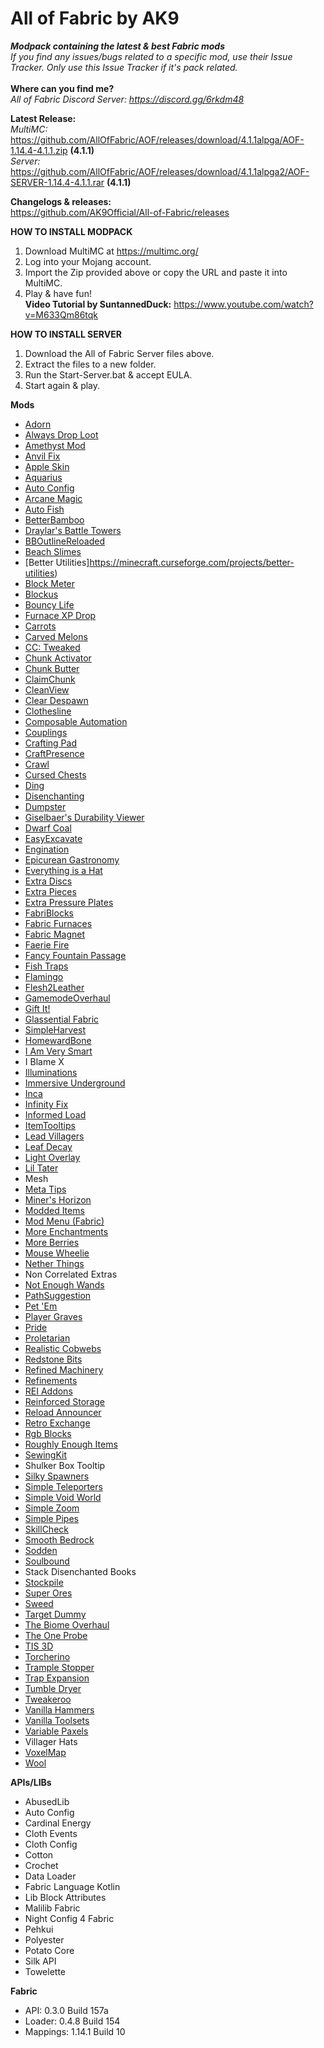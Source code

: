 # All of Fabric by AK9
***Modpack containing the latest &amp; best Fabric mods*** \
*If you find any issues/bugs related to a specific mod, use their Issue Tracker. Only use this Issue Tracker if it's pack related.*\
\
**Where can you find me?**\
*All of Fabric Discord Server: https://discord.gg/6rkdm48*

**Latest Release:**\
*MultiMC:*
https://github.com/AllOfFabric/AOF/releases/download/4.1.1alpga/AOF-1.14.4-4.1.1.zip **(4.1.1)**\
*Server:*
https://github.com/AllOfFabric/AOF/releases/download/4.1.1alpga2/AOF-SERVER-1.14.4-4.1.1.rar **(4.1.1)**


**Changelogs & releases:**\
https://github.com/AK9Official/All-of-Fabric/releases 


**HOW TO INSTALL MODPACK**
1. Download MultiMC at https://multimc.org/
2. Log into your Mojang account.
3. Import the Zip provided above or copy the URL and paste it into MultiMC.
4. Play & have fun!\
**Video Tutorial by SuntannedDuck:** https://www.youtube.com/watch?v=M633Qm86tqk

**HOW TO INSTALL SERVER**
1. Download the All of Fabric Server files above.
2. Extract the files to a new folder.
3. Run the Start-Server.bat & accept EULA.
4. Start again & play.


**Mods**
+ [Adorn](https://minecraft.curseforge.com/projects/adorn)
+ [Always Drop Loot](https://minecraft.curseforge.com/projects/always-drop-loot)
+ [Amethyst Mod](https://minecraft.curseforge.com/projects/amethyst-mod-fabric)
+ [Anvil Fix](https://minecraft.curseforge.com/projects/anvil-fix)
+ [Apple Skin](https://minecraft.curseforge.com/projects/appleskin)
+ [Aquarius](https://minecraft.curseforge.com/projects/aquarius)
+ [Auto Config](https://minecraft.curseforge.com/projects/auto-config)
+ [Arcane Magic](https://minecraft.curseforge.com/projects/arcanemagic) 
+ [Auto Fish](https://minecraft.curseforge.com/projects/autofish)
+ [BetterBamboo](https://minecraft.curseforge.com/projects/betterbamboo)
+ [Draylar's Battle Towers](https://minecraft.curseforge.com/projects/draylars-battle-towers)
+ [BBOutlineReloaded](https://minecraft.curseforge.com/projects/bounding-box-outline-reloaded)
+ [Beach Slimes](https://minecraft.curseforge.com/projects/beach-slimes)
+ [Better Utilities]https://minecraft.curseforge.com/projects/better-utilities)
+ [Block Meter](https://minecraft.curseforge.com/projects/block-meter)
+ [Blockus](https://minecraft.curseforge.com/projects/blockus)
+ [Bouncy Life](https://minecraft.curseforge.com/projects/bouncy-life)
+ [Furnace XP Drop](https://minecraft.curseforge.com/projects/furnace-xp-drop-fabric)
+ [Carrots](https://minecraft.curseforge.com/projects/carrots)
+ [Carved Melons](https://minecraft.curseforge.com/projects/carved-melons)
+ [CC: Tweaked](https://minecraft.curseforge.com/projects/cc-tweaked)
+ [Chunk Activator](https://minecraft.curseforge.com/projects/chunk-activator)
+ [Chunk Butter](??????)
+ [ClaimChunk](https://minecraft.curseforge.com/projects/claimchunk)
+ [CleanView](https://minecraft.curseforge.com/projects/cleanview)
+ [Clear Despawn](https://minecraft.curseforge.com/projects/clear-despawn-fabric)
+ [Clothesline](https://minecraft.curseforge.com/projects/clothesline-fabric)
+ [Composable Automation](https://minecraft.curseforge.com/projects/composable-automation)
+ [Couplings](https://minecraft.curseforge.com/projects/couplings)
+ [Crafting Pad](https://minecraft.curseforge.com/projects/craftingpad-fabric)
+ [CraftPresence](https://minecraft.curseforge.com/projects/craftpresence)
+ [Crawl](https://minecraft.curseforge.com/projects/crawl)
+ [Cursed Chests](https://minecraft.curseforge.com/projects/cursed-chests)
+ [Ding](https://minecraft.curseforge.com/projects/ding-fabric)
+ [Disenchanting](https://minecraft.curseforge.com/projects/disenchanting/files)
+ [Dumpster](https://minecraft.curseforge.com/projects/dumpster)
+ [Giselbaer's Durability Viewer](https://minecraft.curseforge.com/projects/giselbaers-durability-viewer)
+ [Dwarf Coal](https://minecraft.curseforge.com/projects/dwarf-coal-fabric)
+ [EasyExcavate](https://minecraft.curseforge.com/projects/easyexcavate)
+ [Engination](https://minecraft.curseforge.com/projects/engination-fabric)
+ [Epicurean Gastronomy](https://minecraft.curseforge.com/projects/epicurean)
+ [Everything is a Hat](https://minecraft.curseforge.com/projects/everything-is-a-hat)
+ [Extra Discs](https://minecraft.curseforge.com/projects/extradiscs)
+ [Extra Pieces](https://minecraft.curseforge.com/projects/extra-pieces)
+ [Extra Pressure Plates](https://minecraft.curseforge.com/projects/extra-pressure-plates)
+ [FabriBlocks](https://minecraft.curseforge.com/projects/fabriblocks)
+ [Fabric Furnaces](https://minecraft.curseforge.com/projects/fabric-furnaces)
+ [Fabric Magnet](https://minecraft.curseforge.com/projects/fabricmagnet)
+ [Faerie Fire](https://minecraft.curseforge.com/projects/faerie-fire)
+ [Fancy Fountain Passage](https://minecraft.curseforge.com/projects/fancy-fountain-passage)
+ [Fish Traps](https://minecraft.curseforge.com/projects/fish-traps)
+ [Flamingo](https://github.com/Vexatos/Flamingo)
+ [Flesh2Leather](https://minecraft.curseforge.com/projects/flesh2leather)
+ [GamemodeOverhaul](https://minecraft.curseforge.com/projects/gamemodeoverhaul)
+ [Gift It!](https://minecraft.curseforge.com/projects/gift-it)
+ [Glassential Fabric](https://minecraft.curseforge.com/projects/glassential-fabric)
+ [SimpleHarvest](https://minecraft.curseforge.com/projects/simpleharvest)
+ [HomewardBone](https://minecraft.curseforge.com/projects/homewardbone)
+ [I Am Very Smart](http://minecraft.curseforge.com/projects/i-am-very-smart)
+ I Blame X
+ [Illuminations](https://minecraft.curseforge.com/projects/ladysnake-illuminations)
+ [Immersive Underground](http://minecraft.curseforge.com/projects/immersive-underground)
+ [Inca](http://minecraft.curseforge.com/projects/inca)
+ [Infinity Fix ](http://minecraft.curseforge.com/projects/infinity-fix)
+ [Informed Load](http://minecraft.curseforge.com/projects/informed-load-fabric)
+ [ItemTooltips](http://minecraft.curseforge.com/projects/itemtooltips)
+ [Lead Villagers](http://minecraft.curseforge.com/projects/lead-villagers)
+ [Leaf Decay](http://minecraft.curseforge.com/projects/leaf-decay)
+ [Light Overlay](http://minecraft.curseforge.com/projects/light-overlay)
+ [Lil Tater](http://minecraft.curseforge.com/projects/lil-tater)
+ Mesh
+ [Meta Tips](https://minecraft.curseforge.com/projects/metatips)
+ [Miner's Horizon](http://minecraft.curseforge.com/projects/miners-horizon)
+ [Modded Items](http://minecraft.curseforge.com/projects/modded-items)
+ [Mod Menu (Fabric)](https://minecraft.curseforge.com/projects/modmenu)
+ [More Enchantments](http://minecraft.curseforge.com/projects/fabric-more-enchantments)
+ [More Berries](http://minecraft.curseforge.com/projects/more-berries)
+ [Mouse Wheelie](http://minecraft.curseforge.com/projects/mouse-wheelie)
+ [Nether Things](http://minecraft.curseforge.com/projects/nether-things)
+ Non Correlated Extras
+ [Not Enough Wands](http://minecraft.curseforge.com/projects/not-enough-wands)
+ [PathSuggestion](https://minecraft.curseforge.com/projects/pathsuggestion)
+ [Pet 'Em](http://minecraft.curseforge.com/projects/pet-em)
+ [Player Graves](http://minecraft.curseforge.com/projects/player-graves)
+ [Pride](https://minecraft.curseforge.com/projects/pride)
+ [Proletarian](http://minecraft.curseforge.com/projects/proletarian)
+ [Realistic Cobwebs](http://minecraft.curseforge.com/projects/realistic-cobwebs)
+ [Redstone Bits](http://minecraft.curseforge.com/projects/redstone-bits)
+ [Refined Machinery](http://minecraft.curseforge.com/projects/refined-machinery)
+ [Refinements](https://minecraft.curseforge.com/projects/refinements)
+ [REI Addons](http://minecraft.curseforge.com/projects/rei-addons)
+ [Reinforced Storage](http://minecraft.curseforge.com/projects/reinforced-storage)
+ [Reload Announcer](https://minecraft.curseforge.com/projects/reloadannouncer)
+ [Retro Exchange](https://minecraft.curseforge.com/projects/retroexchange)
+ [Rgb Blocks](http://minecraft.curseforge.com/projects/rgb-blocks)
+ [Roughly Enough Items](http://minecraft.curseforge.com/projects/roughly-enough-items)
+ [SewingKit](http://minecraft.curseforge.com/projects/sewingkit)
+ Shulker Box Tooltip
+ [Silky Spawners](http://minecraft.curseforge.com/projects/silky-spawners)
+ [Simple Teleporters](http://minecraft.curseforge.com/projects/simple-teleporters)
+ [Simple Void World](https://minecraft.curseforge.com/projects/simple-void-world)
+ [Simple Zoom](https://minecraft.curseforge.com/projects/simplezoom-fabric)
+ [Simple Pipes](https://minecraft.curseforge.com/projects/simplepipes)
+ [SkillCheck](http://minecraft.curseforge.com/projects/skillcheck)
+ [Smooth Bedrock](https://minecraft.curseforge.com/projects/blayykes-smooth-bedrock)
+ [Sodden](http://minecraft.curseforge.com/projects/sodden)
+ [Soulbound](https://minecraft.curseforge.com/projects/soulbound-fabric)
+ Stack Disenchanted Books
+ [Stockpile](http://minecraft.curseforge.com/projects/stockpile)
+ [Super Ores](http://minecraft.curseforge.com/projects/super-ores)
+ [Sweed](http://minecraft.curseforge.com/projects/sweed)
+ [Target Dummy](http://minecraft.curseforge.com/projects/target-dummy)
+ [The Biome Overhaul](http://minecraft.curseforge.com/projects/the-biome-overhaul)
+ [The One Probe](http://minecraft.curseforge.com/projects/the-one-probe)
+ [TIS 3D](https://minecraft.curseforge.com/projects/tis-3d)
+ [Torcherino](https://minecraft.curseforge.com/projects/torcherino)
+ [Trample Stopper](https://minecraft.curseforge.com/projects/trample-stopper-fabric)
+ [Trap Expansion](http://minecraft.curseforge.com/projects/trap-expansion)
+ [Tumble Dryer](http://minecraft.curseforge.com/projects/tumble-dryer)
+ [Tweakeroo](https://minecraft.curseforge.com/projects/tweakeroo)
+ [Vanilla Hammers](http://minecraft.curseforge.com/projects/vanilla-hammers)
+ [Vanilla Toolsets](http://minecraft.curseforge.com/projects/vanilla-toolsets)
+ [Variable Paxels](https://minecraft.curseforge.com/projects/variablepaxels)
+ Villager Hats
+ [VoxelMap](http://minecraft.curseforge.com/projects/voxelmap)
+ [Wool](http://minecraft.curseforge.com/projects/wool)

**APIs/LIBs**
+ AbusedLib
+ Auto Config
+ Cardinal Energy
+ Cloth Events
+ Cloth Config
+ Cotton
+ Crochet
+ Data Loader
+ Fabric Language Kotlin
+ Lib Block Attributes
+ Malilib Fabric
+ Night Config 4 Fabric
+ Pehkui
+ Polyester
+ Potato Core
+ Silk API
+ Towelette

**Fabric**
+ API: 0.3.0 Build 157a
+ Loader: 0.4.8 Build 154
+ Mappings: 1.14.1 Build 10


